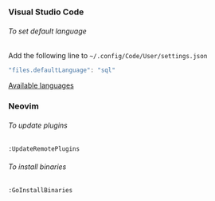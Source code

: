 ### Visual Studio Code

###### To set default language

Add the following line to `~/.config/Code/User/settings.json`

```js
"files.defaultLanguage": "sql"
```

[Available languages](https://code.visualstudio.com/docs/languages/identifiers)

### Neovim

###### To update plugins

```
:UpdateRemotePlugins
```

###### To install binaries

```
:GoInstallBinaries
```
